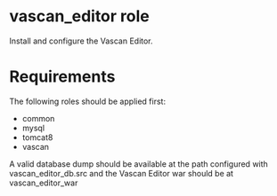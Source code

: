 # vascan_editor role

Install and configure the Vascan Editor.

# Requirements

The following roles should be applied first:

* common
* mysql
* tomcat8
* vascan

A valid database dump should be available at the path configured with
vascan_editor_db.src and the Vascan Editor war should be at vascan_editor_war
